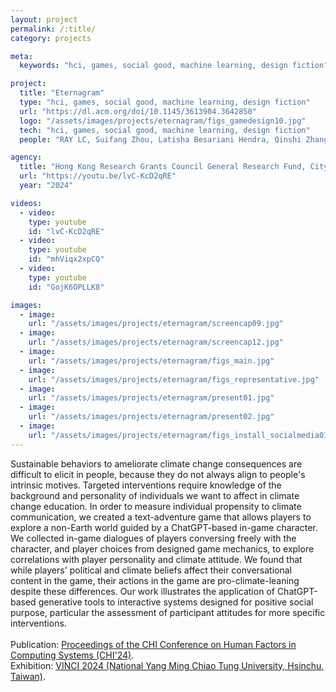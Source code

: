 ```yaml
---
layout: project
permalink: /:title/
category: projects

meta:
  keywords: "hci, games, social good, machine learning, design fiction"

project:
  title: "Eternagram"
  type: "hci, games, social good, machine learning, design fiction"
  url: "https://dl.acm.org/doi/10.1145/3613904.3642850"
  logo: "/assets/images/projects/eternagram/figs_gamedesign10.jpg"
  tech: "hci, games, social good, machine learning, design fiction"
  people: "RAY LC, Suifang Zhou, Latisha Besariani Hendra, Qinshi Zhang, Jussi Holopainen"

agency:
  title: "Hong Kong Research Grants Council General Research Fund, CityU Teaching Development Grant, CHI, VINCI, PMQ"
  url: "https://youtu.be/lvC-KcD2qRE"
  year: "2024"

videos:
  - video:
    type: youtube
    id: "lvC-KcD2qRE"
  - video:
    type: youtube
    id: "mhViqx2xpCQ"
  - video:
    type: youtube
    id: "GojK6OPLLK8"

images:
  - image:
    url: "/assets/images/projects/eternagram/screencap09.jpg"
  - image:
    url: "/assets/images/projects/eternagram/screencap12.jpg"
  - image:
    url: "/assets/images/projects/eternagram/figs_main.jpg"
  - image:
    url: "/assets/images/projects/eternagram/figs_representative.jpg"
  - image:
    url: "/assets/images/projects/eternagram/present01.jpg"
  - image:
    url: "/assets/images/projects/eternagram/present02.jpg"
  - image:
    url: "/assets/images/projects/eternagram/figs_install_socialmedia01.jpg"
---
```

<p>Sustainable behaviors to ameliorate climate change consequences are difficult to elicit in people, because they do not always align to people's intrinsic motives. Targeted interventions require knowledge of the background and personality of individuals we want to affect in climate change education. In order to measure individual propensity to climate communication, we created a text-adventure game that allows players to explore a non-Earth world guided by a ChatGPT-based in-game character. We collected in-game dialogues of players conversing freely with the character, and player choices from designed game mechanics, to explore correlations with player personality and climate attitude. We found that while players' political and climate beliefs affect their conversational content in the game, their actions in the game are pro-climate-leaning despite these differences. Our work illustrates the application of ChatGPT-based generative tools to interactive systems designed for positive social purpose, particular the assessment of participant attitudes for more specific interventions.<br><br>
Publication: <a href="https://dl.acm.org/doi/10.1145/3613904.3642850"><u>Proceedings of the CHI Conference on Human Factors in Computing Systems (CHI'24)</u></a>.<br>
Exhibition: <a href="https://dl.acm.org/doi/10.1145/3678698.3687201"><u>VINCI 2024 (National Yang Ming Chiao Tung University, Hsinchu, Taiwan)</u></a>.</p>

